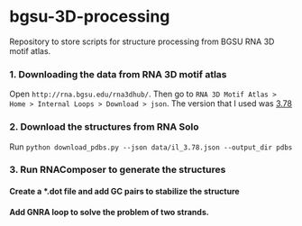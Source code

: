 # bgsu-3D-processing
Repository to store scripts for structure processing from BGSU RNA 3D motif atlas.


### 1. Downloading the data from RNA 3D motif atlas
Open `http://rna.bgsu.edu/rna3dhub/`. Then go to `RNA 3D Motif Atlas > Home > Internal Loops > Download > json`. The version that I used was [3.78](http://rna.bgsu.edu/rna3dhub/motifs/release/il/3.78)

### 2. Download the structures from RNA Solo

Run `python download_pdbs.py --json data/il_3.78.json --output_dir pdbs`

### 3. Run RNAComposer to generate the structures

#### Create a *.dot file and add GC pairs to stabilize the structure

#### Add GNRA loop to solve the problem of two strands.
